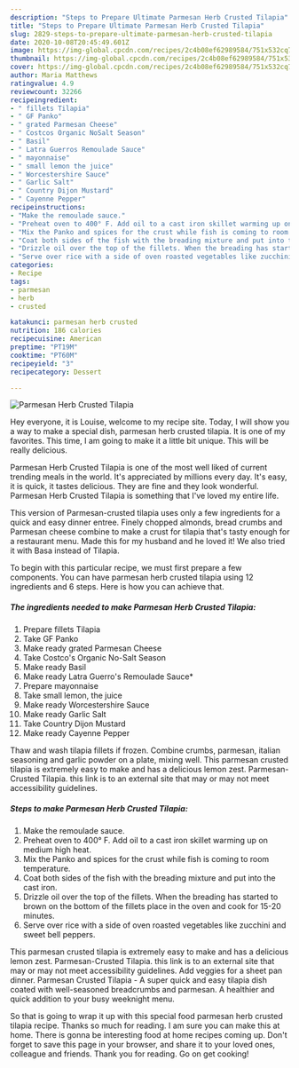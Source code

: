 ```yaml
---
description: "Steps to Prepare Ultimate Parmesan Herb Crusted Tilapia"
title: "Steps to Prepare Ultimate Parmesan Herb Crusted Tilapia"
slug: 2829-steps-to-prepare-ultimate-parmesan-herb-crusted-tilapia
date: 2020-10-08T20:45:49.601Z
image: https://img-global.cpcdn.com/recipes/2c4b08ef62989584/751x532cq70/parmesan-herb-crusted-tilapia-recipe-main-photo.jpg
thumbnail: https://img-global.cpcdn.com/recipes/2c4b08ef62989584/751x532cq70/parmesan-herb-crusted-tilapia-recipe-main-photo.jpg
cover: https://img-global.cpcdn.com/recipes/2c4b08ef62989584/751x532cq70/parmesan-herb-crusted-tilapia-recipe-main-photo.jpg
author: Maria Matthews
ratingvalue: 4.9
reviewcount: 32266
recipeingredient:
- " fillets Tilapia"
- " GF Panko"
- " grated Parmesan Cheese"
- " Costcos Organic NoSalt Season"
- " Basil"
- " Latra Guerros Remoulade Sauce"
- " mayonnaise"
- " small lemon the juice"
- " Worcestershire Sauce"
- " Garlic Salt"
- " Country Dijon Mustard"
- " Cayenne Pepper"
recipeinstructions:
- "Make the remoulade sauce."
- "Preheat oven to 400° F. Add oil to a cast iron skillet warming up on medium high heat."
- "Mix the Panko and spices for the crust while fish is coming to room temperature."
- "Coat both sides of the fish with the breading mixture and put into the cast iron."
- "Drizzle oil over the top of the fillets. When the breading has started to brown on the bottom of the fillets place in the oven and cook for 15-20 minutes."
- "Serve over rice with a side of oven roasted vegetables like zucchini and sweet bell peppers."
categories:
- Recipe
tags:
- parmesan
- herb
- crusted

katakunci: parmesan herb crusted 
nutrition: 186 calories
recipecuisine: American
preptime: "PT19M"
cooktime: "PT60M"
recipeyield: "3"
recipecategory: Dessert

---
```



![Parmesan Herb Crusted Tilapia](https://img-global.cpcdn.com/recipes/2c4b08ef62989584/751x532cq70/parmesan-herb-crusted-tilapia-recipe-main-photo.jpg)

Hey everyone, it is Louise, welcome to my recipe site. Today, I will show you a way to make a special dish, parmesan herb crusted tilapia. It is one of my favorites. This time, I am going to make it a little bit unique. This will be really delicious.

Parmesan Herb Crusted Tilapia is one of the most well liked of current trending meals in the world. It's appreciated by millions every day. It's easy, it is quick, it tastes delicious. They are fine and they look wonderful. Parmesan Herb Crusted Tilapia is something that I've loved my entire life.

This version of Parmesan-crusted tilapia uses only a few ingredients for a quick and easy dinner entree. Finely chopped almonds, bread crumbs and Parmesan cheese combine to make a crust for tilapia that&#39;s tasty enough for a restaurant menu. Made this for my husband and he loved it! We also tried it with Basa instead of Tilapia.


To begin with this particular recipe, we must first prepare a few components. You can have parmesan herb crusted tilapia using 12 ingredients and 6 steps. Here is how you can achieve that.

<!--inarticleads1-->

##### The ingredients needed to make Parmesan Herb Crusted Tilapia:

1. Prepare  fillets Tilapia
1. Take  GF Panko
1. Make ready  grated Parmesan Cheese
1. Take  Costco&#39;s Organic No-Salt Season
1. Make ready  Basil
1. Make ready  Latra Guerro&#39;s Remoulade Sauce*
1. Prepare  mayonnaise
1. Take  small lemon, the juice
1. Make ready  Worcestershire Sauce
1. Make ready  Garlic Salt
1. Take  Country Dijon Mustard
1. Make ready  Cayenne Pepper


Thaw and wash tilapia fillets if frozen. Combine crumbs, parmesan, italian seasoning and garlic powder on a plate, mixing well. This parmesan crusted tilapia is extremely easy to make and has a delicious lemon zest. Parmesan-Crusted Tilapia. this link is to an external site that may or may not meet accessibility guidelines. 

<!--inarticleads2-->

##### Steps to make Parmesan Herb Crusted Tilapia:

1. Make the remoulade sauce.
1. Preheat oven to 400° F. Add oil to a cast iron skillet warming up on medium high heat.
1. Mix the Panko and spices for the crust while fish is coming to room temperature.
1. Coat both sides of the fish with the breading mixture and put into the cast iron.
1. Drizzle oil over the top of the fillets. When the breading has started to brown on the bottom of the fillets place in the oven and cook for 15-20 minutes.
1. Serve over rice with a side of oven roasted vegetables like zucchini and sweet bell peppers.


This parmesan crusted tilapia is extremely easy to make and has a delicious lemon zest. Parmesan-Crusted Tilapia. this link is to an external site that may or may not meet accessibility guidelines. Add veggies for a sheet pan dinner. Parmesan Crusted Tilapia - A super quick and easy tilapia dish coated with well-seasoned breadcrumbs and parmesan. A healthier and quick addition to your busy weeknight menu. 

So that is going to wrap it up with this special food parmesan herb crusted tilapia recipe. Thanks so much for reading. I am sure you can make this at home. There is gonna be interesting food at home recipes coming up. Don't forget to save this page in your browser, and share it to your loved ones, colleague and friends. Thank you for reading. Go on get cooking!
